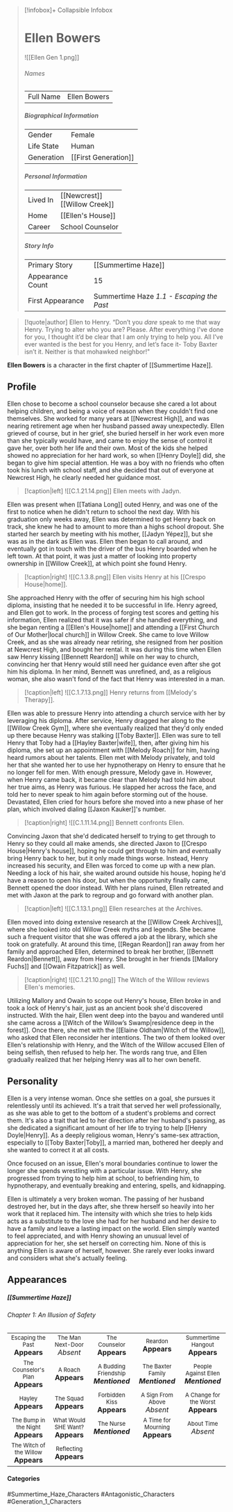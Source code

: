 > [!infobox]+ Collapsible Infobox
> # Ellen Bowers
> ![[Ellen Gen 1.png]] 
> ###### Names 
> |  |  | 
> | ---- | ---- | 
> | Full Name | Ellen Bowers | 
>
> ##### Biographical Information
> |  |  | 
> | ---- | ---- | 
> | Gender | Female | 
> | Life State | Human |
> | Generation | [[First Generation]] |
> 
> ##### Personal Information
> |  |  | 
> | ---- | ---- | 
> | Lived In |[[Newcrest]]<br>[[Willow Creek]]| 
> | Home |[[Ellen's House]]| 
> | Career | School Counselor | 
> 
> ##### Story Info
> |  |  | 
> | ---- | ---- | 
> | Primary Story | [[Summertime Haze]] | 
> | Appearance Count | 15 | 
> | First Appearance | Summertime Haze *1.1 - Escaping the Past*

> [!quote|author] Ellen to Henry.
> “Don’t you *dare* speak to me that way Henry. Trying to alter who you are? Please. After everything I’ve done for you, I thought it’d be clear that I am only trying to help you. All I’ve ever wanted is the best for you Henry, and let’s face it- Toby Baxter isn’t it. Neither is that mohawked neighbor!"

**Ellen Bowers** is a character in the first chapter of [[Summertime Haze]].

## Profile
Ellen chose to become a school counselor because she cared a lot about helping children, and being a voice of reason when they couldn't find one themselves. She worked for many years at [[Newcrest High]], and was nearing retirement age when her husband passed away unexpectedly. Ellen grieved of course, but in her grief, she buried herself in her work even more than she typically would have, and came to enjoy the sense of control it gave her, over both her life and their own. Most of the kids she helped showed no appreciation for her hard work, so when [[Henry Doyle]] did, she began to give him special attention. He was a boy with no friends who often took his lunch with school staff, and she decided that out of everyone at Newcrest High, he clearly needed her guidance most.

> [!caption|left]
> ![[C.1.21.14.png]] 
> Ellen meets with Jadyn.

Ellen was present when [[Tatiana Long]] outed Henry, and was one of the first to notice when he didn't return to school the next day. With his graduation only weeks away, Ellen was determined to get Henry back on track, she knew he had to amount to more than a highs school dropout. She started her search by meeting with his mother, [[Jadyn Yépez]],  but she was as in the dark as Ellen was. Ellen then began to call around, and eventually got in touch with the driver of the bus Henry boarded when he left town. At that point, it was just a matter of looking into property ownership in [[Willow Creek]], at which point she found Henry.

> [!caption|right]
> ![[C.1.3.8.png]] 
> Ellen visits Henry at his [[Crespo House|home]].

She approached Henry with the offer of securing him his high school diploma, insisting that he needed it to be successful in life. Henry agreed, and Ellen got to work. In the process of forging test scores and getting his information, Ellen realized that it was safer if she handled everything, and she began renting a [[Ellen's House|home]] and attending a [[First Church of Our Mother|local church]] in Willow Creek. She came to love Willow Creek, and as she was already near retiring, she resigned from her position at Newcrest High, and bought her rental. It was during this time when Ellen saw Henry kissing [[Bennett Reardon]] while on her way to church, convincing her that Henry would still need her guidance even after she got him his diploma. In her mind, Bennett was unrefined, and, as a religious woman, she also wasn't fond of the fact that Henry was interested in a man.

> [!caption|left]
> ![[C.1.7.13.png]] 
> Henry returns from [[Melody's Therapy]].

Ellen was able to pressure Henry into attending a church service with her by leveraging his diploma. After service, Henry dragged her along to the [[Willow Creek Gym]], where she eventually realized that they'd only ended up there because Henry was stalking [[Toby Baxter]]. Ellen was sure to tell Henry that Toby had a [[Hayley Baxter|wife]], then, after giving him his diploma, she set up an appointment with [[Melody Roach]] for him, having heard rumors about her talents. Ellen met with Melody privately, and told her that she wanted her to use her hypnotherapy on Henry to ensure that he no longer fell for men. With enough pressure, Melody gave in. However, when Henry came back, it became clear than Melody had told him about her true aims, as Henry was furious. He slapped her across the face, and told her to never speak to him again before storming out of the house. Devastated, Ellen cried for hours before she moved into a new phase of her plan, which involved dialing [[Jaxon Kauker]]'s number.

> [!caption|right]
> ![[C.1.11.14.png]] 
> Bennett confronts Ellen.

Convincing Jaxon that she'd dedicated herself to trying to get through to Henry so they could all make amends, she directed Jaxon to [[Crespo House|Henry's house]], hoping he could get through to him and eventually bring Henry back to her, but it only made things worse. Instead, Henry increased his security, and Ellen was forced to come up with a new plan. Needing a lock of his hair, she waited around outside his house, hoping he'd have a reason to open his door, but when the opportunity finally came, Bennett opened the door instead. With her plans ruined, Ellen retreated and met with Jaxon at the park to regroup and go forward with another plan.

> [!caption|left]
> ![[C.1.13.1.png]] 
> Ellen researches at the Archives.

Ellen moved into doing extensive research at the [[Willow Creek Archives]], where she looked into old Willow Creek myths and legends. She became such a frequent visitor that she was offered a job at the library, which she took on gratefully. At around this time, [[Regan Reardon]] ran away from her family and approached Ellen, determined to break her brother, [[Bennett Reardon|Bennett]], away from Henry. She brought in her friends [[Mallory Fuchs]] and [[Owain Fitzpatrick]] as well.

> [!caption|right]
> ![[C.1.21.10.png]] 
> The Witch of the Willow reviews Ellen's memories.

Utilizing Mallory and Owain to scope out Henry's house, Ellen broke in and took a lock of Henry's hair, just as an ancient book she'd discovered instructed. With the hair, Ellen went deep into the bayou and wandered until she came across a [[Witch of the Willow’s Swamp|residence deep in the forest]]. Once there, she met with the [[Elaine Oldham|Witch of the Willow]], who asked that Ellen reconsider her intentions. The two of them looked over Ellen's relationship with Henry, and the Witch of the Willow accused Ellen of being selfish, then refused to help her. The words rang true, and Ellen gradually realized that her helping Henry was all to her own benefit.

## Personality
Ellen is a very intense woman. Once she settles on a goal, she pursues it relentlessly until its achieved. It's a trait that served her well professionally, as she was able to get to the bottom of a student's problems and correct them. It's also a trait that led to her direction after her husband's passing, as she dedicated a significant amount of her life to trying to help [[Henry Doyle|Henry]]. As a deeply religious woman, Henry's same-sex attraction, especially to [[Toby Baxter|Toby]], a married man, bothered her deeply and she wanted to correct it at all costs.

Once focused on an issue, Ellen's moral boundaries continue to lower the longer she spends wrestling with a particular issue. With Henry, she progressed from trying to help him at school, to befriending him, to hypnotherapy, and eventually breaking and entering, spells, and kidnapping.

Ellen is ultimately a very broken woman. The passing of her husband destroyed her, but in the days after, she threw herself so heavily into her work that it replaced him. The intensity with which she tries to help kids acts as a substitute to the love she had for her husband and her desire to have a family and leave a lasting impact on the world. Ellen simply wanted to feel appreciated, and with Henry showing an unusual level of appreciation for her, she set herself on correcting him. None of this is anything Ellen is aware of herself, however. She rarely ever looks inward and considers what she's actually feeling.

## Appearances
##### [[Summertime Haze]]
###### Chapter 1: An Illusion of Safety

|                                                                          |                                                                       |                                                                           |                                                                        |                                                                           |
| ------------------------------------------------------------------------ | --------------------------------------------------------------------- | ------------------------------------------------------------------------- | ---------------------------------------------------------------------- | ------------------------------------------------------------------------- |
| <center><font size=2>Escaping the Past<br><font size=3>**Appears**       | <center><font size=2>The Man Next-Door<br><font size=3>*Absent*       | <center><font size=2>The Counselor<br><font size=3>**Appears**            | <center><font size=2>Reardon<br><font size=3>**Appears**               | <center><font size=2>Summertime Hangout<br><font size=3>**Appears**       |
| <center><font size=2>The Counselor's Plan<br><font size=3>**Appears**    | <center><font size=2>A Roach<br><font size=3>**Appears**              | <center><font size=2>A Budding Friendship<br><font size=3>***Mentioned*** | <center><font size=2>The Baxter Family<br><font size=3>***Mentioned*** | <center><font size=2>People Against Ellen<br><font size=3>***Mentioned*** |
| <center><font size=2>Hayley<br><font size=3>**Appears**                  | <center><font size=2>The Squad<br><font size=3>**Appears**            | <center><font size=2>Forbidden Kiss<br><font size=3>**Appears**           | <center><font size=2>A Sign From Above<br><font size=3>*Absent*        | <center><font size=2>A Change for the Worst<br><font size=3>**Appears**   |
| <center><font size=2>The Bump in the Night<br><font size=3>**Appears**   | <center><font size=2>What Would SHE Want?<br><font size=3>**Appears** | <center><font size=2>The Nurse<br><font size=3>***Mentioned***            | <center><font size=2>A Time for Mourning<br><font size=3>**Appears**   | <center><font size=2>About Time<br><font size=3>*Absent*                  |
| <center><font size=2>The Witch of the Willow<br><font size=3>**Appears** | <center><font size=2>Reflecting<br><font size=3>**Appears**           |                                                                           |                                                                        |                                                                           |
#### Categories
#Summertime_Haze_Characters #Antagonistic_Characters #Generation_1_Characters